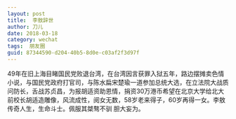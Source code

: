 ```yaml
---
layout: post
title:  李敖辞世
author:	刀儿
date: 2018-03-18
category: wechat
tags:  朋友圈
guid: 87344590-d204-40b5-8d0e-c03af2f3d97f
---
```


49年在旧上海目睹国民党败退台湾，在台湾因言获罪入狱五年，路边摆摊卖色情小说，与国民党政府打官司，与陈水扁宋楚瑜一道参加总统大选，在立法院大战质问防长，舌战苏贞昌，为报胡适资助恩情，捐资30万港币希望在北京大学给北大前校长胡适造雕像，风流成性，阅女无数，58岁老来得子，60岁再得一女。李敖传奇人生，生命斗士。佩服其桀骜不驯 胆大妄为。
